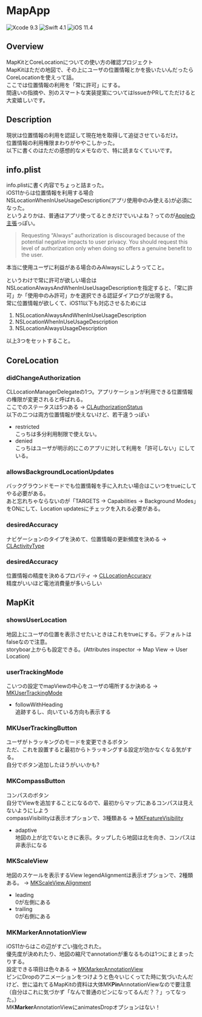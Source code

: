 # MapApp
![Xcode 9.3](https://img.shields.io/badge/Xcode-9.4-blue.svg) 
![Swift 4.1](https://img.shields.io/badge/Swift-4.1-orange.svg) 
![iOS 11.4](https://img.shields.io/badge/iOS-11.4%20-green.svg)
## Overview
MapKitとCoreLocationについての使い方の確認プロジェクト  
MapKitはただの地図で、その上にユーザの位置情報とかを扱いたいんだったらCoreLocationを使えって話。  
ここでは位置情報の利用を「常に許可」にする。  
間違いの指摘や、別のスマートな実装提案についてはIssueかPRしてただけると大変嬉しいです。  


## Description
現状は位置情報の利用を認証して現在地を取得して追従させているだけ。  
位置情報の利用権限まわりがややこしかった。  
以下に書くのはただの感想的なメモなので、特に読まなくていいです。  

## info.plist
info.plistに書く内容でちょっと詰まった。  
iOS11からは位置情報を利用する場合NSLocationWhenInUseUsageDescription(アプリ使用中のみ使える)が必須になった。    
というよりかは、普通はアプリ使ってるときだけでいいよね？ってのが[Appleの主張](https://developer.apple.com/documentation/corelocation/cllocationmanager/1620551-requestalwaysauthorization)っぽい。  
>Requesting “Always” authorization is discouraged because of the potential negative impacts to user privacy. You should request this level of authorization only when doing so offers a genuine benefit to the user.  

本当に使用ユーザに利益がある場合のみAlwaysにしようってこと。
  
というわけで常に許可が欲しい場合はNSLocationAlwaysAndWhenInUseUsageDescriptionを指定すると、「常に許可」か「使用中のみ許可」かを選択できる認証ダイアログが出現する。  
常に位置情報が欲しくて、iOS11以下も対応させるためには
1. NSLocationAlwaysAndWhenInUseUsageDescription
1. NSLocationWhenInUseUsageDescription
1. NSLocationAlwaysUsageDescription

以上3つをセットすること。  

## CoreLocation
### didChangeAuthorization
CLLocationManagerDelegateの1つ。アプリケーションが利用できる位置情報の権限が変更されると呼ばれる。  
ここでのステータスは5つある -> [CLAuthorizationStatus](https://developer.apple.com/documentation/corelocation/clauthorizationstatus)  
以下の二つは両方位置情報が使えないけど、若干違うっぽい
- restricted  
こっちは多分利用制限で使えない。  
- denied  
こっちはユーザが明示的にこのアプリに対して利用を「許可しない」にしている。  

### allowsBackgroundLocationUpdates
バックグラウンドモードでも位置情報を手に入れたい場合はこいつをtrueにしてやる必要がある。  
あと忘れちゃならないのが「TARGETS -> Capabilities -> Background Modes」をONにして、Location updatesにチェックを入れる必要がある。

### desiredAccuracy
ナビゲーションのタイプを決めて、位置情報の更新頻度を決める -> [CLActivityType](https://developer.apple.com/documentation/corelocation/clactivitytype)


### desiredAccuracy
位置情報の精度を決めるプロパティ  -> [CLLocationAccuracy](https://developer.apple.com/documentation/corelocation/cllocationaccuracy)  
精度がいいほど電池消費量が多いらしい

## MapKit
### showsUserLocation
地図上にユーザの位置を表示させたいときはこれをtrueにする。デフォルトはfalseなので注意。  
storyboar上からも設定できる。(Attributes inspector -> Map View -> User Location)  

### userTrackingMode
こいつの設定でmapViewの中心をユーザの場所するか決める -> [MKUserTrackingMode](https://developer.apple.com/documentation/mapkit/mkusertrackingmode)  
- followWithHeading  
追跡するし、向いている方向も表示する

### MKUserTrackingButton
ユーザがトラッキングのモードを変更できるボタン   
ただ、これを設置すると最初からトラッキングする設定が効かなくなる気がする。  
自分でボタン追加したほうがいいかも?

### MKCompassButton
コンパスのボタン  
自分でViewを追加することになるので、最初からマップにあるコンパスは見えないようにしよう  
compassVisibilityは表示オプションで、3種類ある -> [MKFeatureVisibility](https://developer.apple.com/documentation/mapkit/mkfeaturevisibility)  
- adaptive  
地図の上が北でないときに表示。タップしたら地図は北を向き、コンパスは非表示になる

### MKScaleView
地図のスケールを表示するView
legendAlignmentは表示オプションで、2種類ある。 -> [MKScaleView.Alignment](https://developer.apple.com/documentation/mapkit/mkscaleview/alignment)  
- leading  
0が左側にある
- trailing  
0が右側にある

### MKMarkerAnnotationView
iOS11からはこの辺がすごい強化された。  
優先度が決めれたり、地図の縮尺でannotationが重なるものは1つにまとまったりする。  
設定できる項目は色々ある -> [MKMarkerAnnotationView](https://developer.apple.com/documentation/mapkit/mkmarkerannotationview)  
ピンにDropのアニメーションをつけようと色々いじくってた時に気づいたんだけど、世に溢れてるMapKitの資料は大体MK**Pin**AnnotationViewなので要注意（自分はこれに気づかず「なんで普通のピンになってるんだ？？」ってなった。）  
MK**Marker**AnnotationViewにanimatesDropオプションはない！
